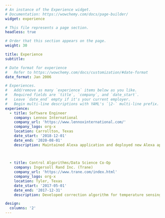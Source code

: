 ```yaml
---
# An instance of the Experience widget.
# Documentation: https://wowchemy.com/docs/page-builder/
widget: experience

# This file represents a page section.
headless: true

# Order that this section appears on the page.
weight: 30

title: Experience
subtitle:

# Date format for experience
#   Refer to https://wowchemy.com/docs/customization/#date-format
date_format: Jan 2006

# Experiences.
#   Add/remove as many `experience` items below as you like.
#   Required fields are `title`, `company`, and `date_start`.
#   Leave `date_end` empty if it's your current employer.
#   Begin multi-line descriptions with YAML's `|2-` multi-line prefix.
experience:
  - title: Software Engineer
    company: Lennox International
    company_url: 'https://www.lennoxinternational.com/'
    company_logo: org-x
    location: Carrollton, Texas
    date_start: '2018-12-01'
    date_end: '2020-08-01'
    description: Maintained Alexa application and deployed new Alexa applications. Full stack mobile development on thermostat application
 

        
  - title: Control Algorithms/Data Science Co-Op
    company: Ingersoll Rand Inc. (Trane)
    company_url: 'https://www.trane.com/index.html'
    company_logo: org-x
    location: Tyler, Texas
    date_start: '2017-05-01'
    date_end: '2017-12-31'
    description: Developed correction algorithm for temperature sensing under various anomalies. Developed Single-Stage HVAC runtime prediction algorithm for cooling season. Created automated thermostat testing framework using Z-Wave protocol. Improved resolution of temperature and humidity sensing by 100% 

design:
  columns: '2'
---
```

